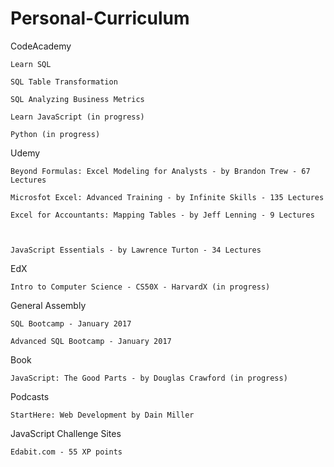 # Personal-Curriculum


CodeAcademy

    Learn SQL
  
    SQL Table Transformation
  
    SQL Analyzing Business Metrics 
  
    Learn JavaScript (in progress)
  
    Python (in progress) 


Udemy

    Beyond Formulas: Excel Modeling for Analysts - by Brandon Trew - 67 Lectures
  
    Microsfot Excel: Advanced Training - by Infinite Skills - 135 Lectures
  
    Excel for Accountants: Mapping Tables - by Jeff Lenning - 9 Lectures
  
    
    
    JavaScript Essentials - by Lawrence Turton - 34 Lectures 



EdX

    Intro to Computer Science - CS50X - HarvardX (in progress)
    


General Assembly

    SQL Bootcamp - January 2017
    
    Advanced SQL Bootcamp - January 2017
    


Book

    JavaScript: The Good Parts - by Douglas Crawford (in progress)
    


Podcasts

    StartHere: Web Development by Dain Miller 
    
  

JavaScript Challenge Sites

    Edabit.com - 55 XP points 
